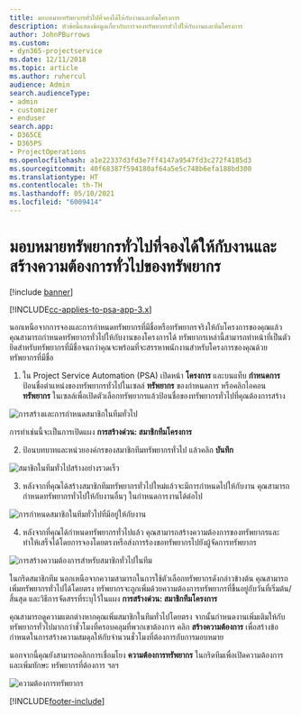 ```yaml
---
title: มอบหมายทรัพยากรทั่วไปที่จองได้ให้กับงานและทีมโครงการ
description: หัวข้อนี้แสดงข้อมูลเกี่ยวกับการจองทรัพยากรทั่วไปให้กับงานและทีมโครงการ
author: JohnPBurrows
ms.custom:
- dyn365-projectservice
ms.date: 12/11/2018
ms.topic: article
ms.author: ruhercul
audience: Admin
search.audienceType:
- admin
- customizer
- enduser
search.app:
- D365CE
- D365PS
- ProjectOperations
ms.openlocfilehash: a1e22337d3fd3e7ff4147a9547fd3c272f4185d3
ms.sourcegitcommit: 40f68387f594180af64a5e5c748b6efa188bd300
ms.translationtype: HT
ms.contentlocale: th-TH
ms.lasthandoff: 05/10/2021
ms.locfileid: "6009414"
---
```

# <a name="assign-generic-bookable-resources-to-a-task-and-generate-resource-requirements"></a>มอบหมายทรัพยากรทั่วไปที่จองได้ให้กับงานและสร้างความต้องการทั่วไปของทรัพยากร 

[!include [banner](../includes/psa-now-project-operations.md)]

[!INCLUDE[cc-applies-to-psa-app-3.x](../includes/cc-applies-to-psa-app-3x.md)]

นอกเหนือจากการจองและการกำหนดทรัพยากรที่มีชื่อหรือทรัพยากรจริงให้กับโครงการของคุณแล้ว คุณสามารถกำหนดทรัพยากรทั่วไปให้กับงานของโครงการได้ ทรัพยากรเหล่านี้สามารถทำหน้าที่เป็นตัวยึดสำหรับทรัพยากรที่มีชื่อจนกว่าคุณจะพร้อมที่จะสรรหาพนักงานสำหรับโครงการของคุณด้วยทรัพยากรที่มีชื่อ 

1. ใน Project Service Automation (PSA) เปิดหน้า **โครงการ** และบนแท็บ **กำหนดการ** ป้อนชื่อตำแหน่งของทรัพยากรทั่วไปในเซลล์ **ทรัพยากร** ของกำหนดการ หรือคลิกไอคอน **ทรัพยากร** ในเซลล์เพื่อเปิดตัวเลือกทรัพยากรแล้วป้อนชื่อของทรัพยากรทั่วไปที่คุณต้องการสร้าง

![การสร้างและการกำหนดสมาชิกในทีมทั่วไป](media/RM-how-to-9.png)

การทำเช่นนี้จะเป็นการเปิดแผง **การสร้างด่วน: สมาชิกทีมโครงการ**  

2. ป้อนบทบาทและหน่วยองค์กรของสมาชิกทีมทรัพยากรทั่วไป แล้วคลิก **บันทึก**

![สมาชิกในทีมทั่วไปสร้างอย่างรวดเร็ว](media/RM-how-to-10.png)

3. หลังจากที่คุณได้สร้างสมาชิกทีมทรัพยากรทั่วไปใหม่แล้วจะมีการกำหนดไปให้กับงาน คุณสามารถกำหนดทรัพยากรทั่วไปให้กับงานอื่นๆ ในกำหนดการงานได้ต่อไป

![การกำหนดสมาชิกในทีมทั่วไปที่มีอยู่ให้กับงาน](media/RM-how-to-11.png)

4. หลังจากที่คุณได้กำหนดทรัพยากรทั่วไปแล้ว คุณสามารถสร้างความต้องการของทรัพยากรและทำให้เสร็จได้โดยการจองโดยตรงหรือส่งการร้องขอทรัพยากรไปยังผู้จัดการทรัพยากร

![การสร้างความต้องการสำหรับสมาชิกทั่วไปในทีม](media/RM-how-to-12.png)

ในกริดสมาชิกทีม นอกเหนือจากความสามารถในการใช้ตัวเลือกทรัพยากรดังกล่าวข้างต้น คุณสามารถเพิ่มทรัพยากรทั่วไปได้โดยตรง ทรัพยากรจะถูกเพิ่มด้วยความต้องการทรัพยากรที่ขึ้นอยู่กับวันที่เริ่มต้น/สิ้นสุด และวิธีการจัดสรรที่ระบุไว้ในแผง **การสร้างด่วน: สมาชิกทีมโครงการ**

คุณสามารถดูความแตกต่างหากคุณเพิ่มสมาชิกในทีมทั่วไปโดยตรง จากนั้นกำหนดงานเพิ่มเติมให้กับทรัพยากรทั่วไปมากกว่าชั่วโมงที่ครอบคลุมที่พวกเขาต้องการ คลิก **สร้างความต้องการ** เพื่อสร้างข้อกำหนดในการสร้างความสมดุลให้กับจำนวนชั่วโมงที่ต้องการกับการมอบหมาย

นอกจากนี้คุณยังสามารถคลิกการเชื่อมโยง **ความต้องการทรัพยากร** ในกริดทีมเพื่อเปิดความต้องการและเพิ่มทักษะ ทรัพยากรที่ต้องการ ฯลฯ

![ความต้องการทรัพยากร](media/RM-how-to-13.png)



[!INCLUDE[footer-include](../includes/footer-banner.md)]